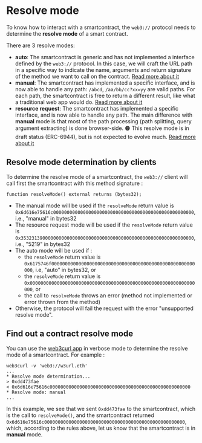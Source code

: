 # Resolve mode

To know how to interact with a smartcontract, the ``web3://`` protocol needs to determine the **resolve mode** of a smart contract.

There are 3 resolve modes:

- **auto**: The smartcontract is generic and has not implemented a interface defined by the ``web3://`` protocol. In this case, we will craft the URL path in a specific way to indicate the name, arguments and return signature of the method we want to call on the contract. [Read more about it](./mode-auto.md)
- **manual**: The smartcontract has implemented a specific interface, and is now able to handle any path: ``/abcd``, ``/aa/bb/cc?xx=yy`` are valid paths. For each path, the smartcontract is free to return a different result, like what a traditional web app would do. [Read more about it](./mode-manual.md)
- **resource request**: The smartcontract has implemented a specific interface, and is now able to handle any path. The main difference with **manual** mode is that most of the path processing (path splitting, query argument extracting) is done browser-side. 🟠 This resolve mode is in draft status (ERC-6944), but is not expected to evolve much. [Read more about it](./mode-resource-request.md)


## Resolve mode determination by clients

To determine the resolve mode of a smartcontract, the ``web3://`` client will call first the smartcontract with this method signature : 

```
function resolveMode() external returns (bytes32);
```

- The manual mode will be used if the `resolveMode` return value is `0x6d616e75616c0000000000000000000000000000000000000000000000000000`, i.e., "manual" in bytes32
- The resource request mode will be used if the `resolveMode` return value is `0x3532313900000000000000000000000000000000000000000000000000000000`, i.e., "5219" in bytes32
- The auto mode will be used if :
    - the `resolveMode` return value is `0x6175746f00000000000000000000000000000000000000000000000000000000`, i.e, "auto" in bytes32, or
    - the `resolveMode` return value is `0x0000000000000000000000000000000000000000000000000000000000000000`, or
    - the call to `resolveMode` throws an error (method not implemented or error thrown from the method)
- Otherwise, the protocol will fail the request with the error "unsupported resolve mode".


## Find out a contract resolve mode

You can use the [web3curl app](https://github.com/web3-protocol/web3curl-js) in verbose mode to determine the resolve mode of a smartcontract. For example : 

```
web3curl -v 'web3://w3url.eth'
...
* Resolve mode determination... 
> 0xdd473fae
< 0x6d616e75616c0000000000000000000000000000000000000000000000000000
* Resolve mode: manual
...
```

In this example, we see that we sent ``0xdd473fae`` to the smartcontract, which is the call to ``resolveMode()``, and the smartcontract returned ``0x6d616e75616c0000000000000000000000000000000000000000000000000000``, which, according to the rules above, let us know that the smartcontract is in **manual** mode.